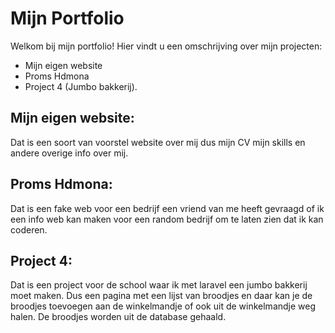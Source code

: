 
# Mijn Portfolio

Welkom bij mijn portfolio! Hier vindt u een omschrijving over mijn projecten:
- Mijn eigen website
- Proms Hdmona
- Project 4 (Jumbo bakkerij).

## Mijn eigen website:
Dat is een soort van voorstel website over mij dus mijn CV mijn skills en andere overige info over mij.

## Proms Hdmona: 
Dat is een fake web voor een bedrijf een vriend van me heeft gevraagd of ik een info web kan maken voor een random bedrijf om te laten zien dat ik kan coderen.


## Project 4:
Dat is een project voor de school waar ik met laravel een jumbo bakkerij moet maken. Dus een pagina met een lijst van broodjes en daar kan je de broodjes toevoegen aan de winkelmandje of ook uit de winkelmandje weg halen. De broodjes worden uit de database gehaald.


